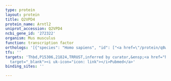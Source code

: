 ```yaml
---
type: protein
layout: protein
title: Q2VPD4
protein_name: Arntl2
uniprot_accession: Q2VPD4
ncbi_gene_id: '272322'
organism: Mus musculus
function: transcription factor
orthologs: '[{"species": "Homo sapiens", "id": ["<a href=\"/protein/q8wya1\">Q8WYA1</a>"]}, {"species": "Rattus norvegicus", "id": ["A0A0G2K1T7"]}]'
tfs: ''
targets: 'Thbd,P15306,21824,TRRUST,inferred by curator,&ensp;<a href="https://www.ncbi.nlm.nih.gov/pubmed/?term=17848551%5Buid%5D+OR+29087512%5Buid%5D"
  target="_blank"><i uk-icon="icon: link"></i>Pubmed</a>'
binding_sites: ''

---
```

